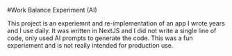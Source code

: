 #Work Balance Experiment (AI)

This project is an experiemnt and re-implementation of an app I wrote years and I use daily. It was written in NextJS and I did not write a single line of code, only used AI prompts to generate the code. This was a fun experiement and is not really intended for production use.